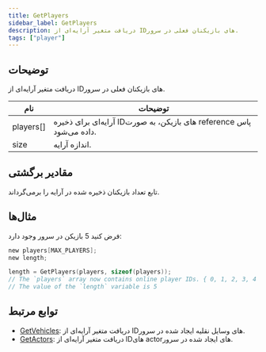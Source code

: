 ```yaml
---
title: GetPlayers
sidebar_label: GetPlayers
description: دریافت متغیر آرایه‌ای از IDهای بازیکنان فعلی در سرور.
tags: ["player"]
---
```


<VersionWarn version='omp v1.1.0.2612' />

## توضیحات

دریافت متغیر آرایه‌ای از IDهای بازیکنان فعلی در سرور.

| نام          | توضیحات                                                       |
| ------------- | ----------------------------------------------------------------- |
| players[]     | آرایه‌ای برای ذخیره IDهای بازیکن، به صورت reference پاس داده می‌شود. |
| size          | اندازه آرایه.                                            |

## مقادیر برگشتی

تابع تعداد بازیکنان ذخیره شده در آرایه را برمی‌گرداند.

## مثال‌ها

فرض کنید 5 بازیکن در سرور وجود دارد:

```c
new players[MAX_PLAYERS];
new length;

length = GetPlayers(players, sizeof(players));
// The `players` array now contains online player IDs. { 0, 1, 2, 3, 4 }
// The value of the `length` variable is 5
```

## توابع مرتبط

- [GetVehicles](GetVehicles): دریافت متغیر آرایه‌ای از IDهای وسایل نقلیه ایجاد شده در سرور.
- [GetActors](GetActors): دریافت متغیر آرایه‌ای از IDهای actorهای ایجاد شده در سرور.